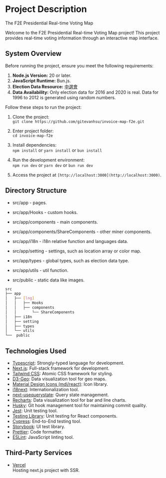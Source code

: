 # Project Description

The F2E Presidential Real-time Voting Map

Welcome to the F2E Presidential Real-time Voting Map project! This project provides real-time voting information through an interactive map interface.

## System Overview

Before running the project, ensure you meet the following requirements:

1. **Node.js Version:** 20 or later.
2. **JavaScript Runtime:** Bun.js.
3. **Election Data Resource:** [中選會](https://db.cec.gov.tw/Visual/President?dataLevel=N&legisId=00&typeId=ELC&subjectId=P0&themeId=1f7d9f4f6bfe06fdaf4db7df2ed4d60c)
4. **Data Availability:** Only election data for 2016 and 2020 is real. Data for 1996 to 2012 is generated using random numbers.

Follow these steps to run the project:

1. Clone the project:  
   `git clone https://github.com/gitevanhsu/invoice-map-f2e.git`

2. Enter project folder:  
   `cd invoice-map-f2e`

3. Install dependencies:  
   `npm install` or `yarn install` or `bun install`

4. Run the development environment:  
   `npm run dev` or `yarn dev` or `bun run dev`

5. Access the project at `[http://localhost:3000](http://localhost:3000)`.

## Directory Structure

- src/app - pages.
- src/app/Hooks - custom hooks.
- src/app/components - main components.
- src/app/components/ShareComponents - other miner components.

- src/app/i18n - i18n relative function and languages data.
- src/app/setting - settings, such as location array or color map.
- src/app/types - global types, such as election data type.
- src/app/utils - util function.

- src/public - static data like images.

```bash
src
├── app
│   ├── [lng]
│   │   ├── Hooks
│   │   ├── components
│   │       └── ShareComponents
│   ├── i18n
│   ├── setting
│   ├── types
│   └── utils
└──  public
```

## Technologies Used

- [Typescript](https://www.typescriptlang.org/): Strongly-typed language for development.
- [Next.js](https://nextjs.org/): Full-stack framework for development.
- [Tailwind CSS](https://tailwindcss.com/): Atomic CSS framework for styling.
- [D3-Geo](https://d3js.org/d3-geo): Data visualization tool for geo maps.
- [Material Design Icons (mdi/react)](https://www.npmjs.com/package/@mdi/react): Icon library.
- [i18next](https://www.i18next.com/): Internationalization tool.
- [next-usequerystate](https://www.npmjs.com/package/next-usequerystate): Query state management.
- [Recharts](https://recharts.org/en-US/): Data visualization tool for bar and line charts.
- [Husky](https://typicode.github.io/husky/): Git hook management tool for maintaining commit quality.
- [Jest](https://jestjs.io/): Unit testing tool.
- [Testing Library](https://testing-library.com/): Unit testing for React components.
- [Cypress](https://www.cypress.io/): End-to-End testing tool.
- [Storybook](https://storybook.js.org/): UI test library.
- [Prettier](https://prettier.io/): Code formatter.
- [ESLint](https://eslint.org/): JavaScript linting tool.

## Third-Party Services

- [Vercel](https://vercel.com/)  
  Hosting next.js project with SSR.
